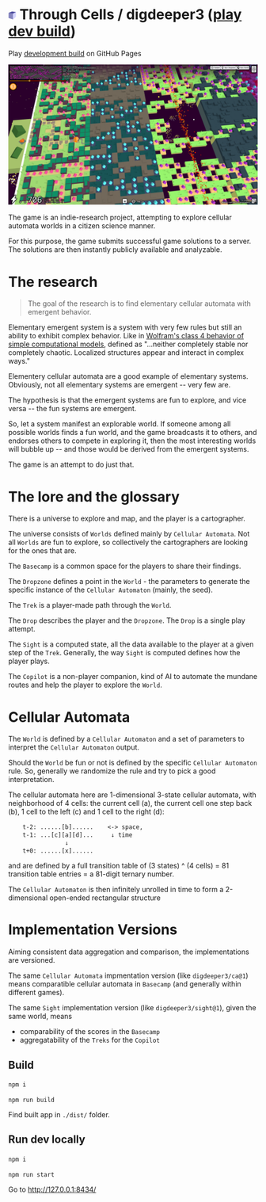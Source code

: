 # <img src="./favicon.svg" alt="favicon" width="16" /> Through Cells / digdeeper3 ([play dev build](https://ndry.github.io/digdeeper3/))

Play [development build](https://ndry.github.io/digdeeper3/) on GitHub Pages

![Game screenhot](./cover.png "Cover")

The game is an indie-research project, 
attempting to explore cellular automata worlds in a citizen science manner.
            
For this purpose,
the game submits successful game solutions to a server.
The solutions are then instantly publicly available and analyzable.

# The research

> The goal of the research is to find elementary cellular automata
> with emergent behavior.

Elementary emergent system is a system with very few rules 
but still an ability to exhibit complex behavior. 
Like in 
[Wolfram's class 4 behavior of simple computational models](
        https://www.wolframscience.com/nks/p235--four-classes-of-behavior/), 
defined as "...neither completely stable nor completely chaotic. 
Localized structures appear and interact in complex ways."

Elementery cellular automata are a good example of elementary systems.
Obviously, not all elementary systems are emergent -- very few are.

The hypothesis is that the emergent systems are fun to explore, 
and vice versa -- the fun systems are emergent.

So, let a system manifest an explorable world.
If someone among all possible worlds finds a fun world,
and the game broadcasts it to others,
and endorses others to compete in exploring it,
then the most interesting worlds will bubble up --
and those would be derived from the emergent systems.

The game is an attempt to do just that.


# The lore and the glossary

There is a universe to explore and map, and the player is a cartographer.

The universe consists of `Worlds` defined mainly by `Cellular Automata`.
Not all `Worlds` are fun to explore, 
so collectively the cartographers are looking for the ones that are.

The `Basecamp` is a common space for the players to share their findings.

The `Dropzone` defines a point in the `World` - the parameters to generate
the specific instance of the `Cellular Automaton` (mainly, the seed).

The `Trek` is a player-made path through the `World`.

The `Drop` describes the player and the `Dropzone`.
The `Drop` is a single play attempt.

The `Sight` is a computed state, 
all the data available to the player at a given step of the `Trek`.
Generally, the way `Sight` is computed defines how the player plays.

The `Copilot` is a non-player companion,
kind of AI to automate the mundane routes
and help the player to explore the `World`.


# Cellular Automata

The `World` is defined by a `Cellular Automaton`
and a set of parameters to interpret the `Cellular Automaton` output.

Should the `World` be fun or not 
is defined by the specific `Cellular Automaton` rule.
So, generally we randomize the rule and try to pick a good interpretation.

The cellular automata here are 1-dimensional 3-state cellular automata,
with neighborhood of 4 cells: 
the current cell (a), 
the current cell one step back (b), 
1 cell to the left (c) 
and 1 cell to the right (d):

        t-2: ......[b]......    <-> space,
        t-1: ...[c][a][d]...     ↓ time
                    ↓
        t+0: ......[x]......

and are defined by a full transition table of 
(3 states) ^ (4 cells) = 81 transition table entries = a 81-digit ternary number.

The `Cellular Automaton` is then infinitely unrolled in time
to form a 2-dimensional open-ended rectangular structure


# Implementation Versions

Aiming consistent data aggregation and comparison,
the implementations are versioned.

The same `Cellular Automata` impmentation version (like `digdeeper3/ca@1`) means 
comparatible cellular automata in `Basecamp` 
(and generally within different games).

The same `Sight` implementation version (like `digdeeper3/sight@1`), 
given the same world, means 
- comparability of the scores in the `Basecamp`
- aggregatability of the `Treks` for the `Copilot`


## Build

`npm i`

`npm run build`

Find built app in `./dist/` folder.

## Run dev locally

`npm i`

`npm run start`

Go to http://127.0.0.1:8434/
